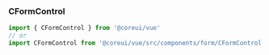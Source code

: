 ### CFormControl

```jsx
import { CFormControl } from '@coreui/vue'
// or
import CFormControl from '@coreui/vue/src/components/form/CFormControl'
```
